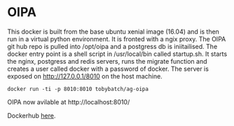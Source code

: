 # OIPA

This docker is built from the base ubuntu xenial image (16.04) and is then run in a virtual python environment.  It is fronted with a ngix proxy.  The OIPA git hub repo is pulled into /opt/oipa and a postgress db is iniitailised.  The docker entry point is a shell script in /usr/local/bin called startup.sh.  It starts the nginx, postgress and redis servers, runs the migrate function and creates a user called docker with a password of docker.  The server is exposed on http://127.0.0.1/8010 on the host machine.

    docker run -ti -p 8010:8010 tobybatch/ag-oipa

OIPA now avilable at http://localhost:8010/

Dockerhub [here](https://hub.docker.com/r/tobybatch/ag-oipa/).
